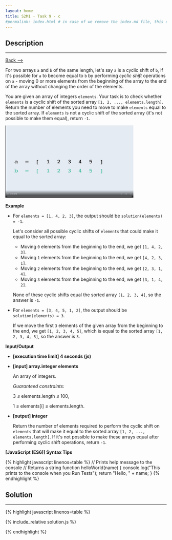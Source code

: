 ```yaml
---
layout: home
title: S2M1 - Task 9 - c
#permalink: index.html # in case of we remove the index.md file, this doc will be the index page
---
```


<div class="row">
<div class="columnStmt" markdown="1">

##  Description
------

[Back --> ](../README.md)

For two arrays `a` and `b` of the same length, let's say `a` is a cyclic shift of `b`, if it's possible for `a` to become equal to `b` by performing *cyclic shift* operations on `a` - moving 0 or more elements from the beginning of the array to the end of the array without changing the order of the elements.

You are given an array of integers `elements`. Your task is to check whether `elements` is a cyclic shift of the sorted array `[1, 2, ..., elements.length]`. Return the number of elements you need to move to make `elements` equal to the sorted array. If `elements` is not a cyclic shift of the sorted array (it's not possible to make them equal), return `-1`.

<p align="left" ><a href="https://codesignal.s3.amazonaws.com/uploads/6921913220821/6486converted.mp4" >
<img src="./../../img/S2M1_task_9.png" width="400" height="225" style="width: 400px; height: 225px;"></a></p> 

**Example**

-   For `elements = [1, 4, 2, 3]`, the output should be `solution(elements) = -1`.

    Let's consider all possible cyclic shifts of `elements` that could make it equal to the sorted array:

    -   Moving `0` elements from the beginning to the end, we get `[1, 4, 2, 3]`.
    -   Moving `1` elements from the beginning to the end, we get `[4, 2, 3, 1]`.
    -   Moving `2` elements from the beginning to the end, we get `[2, 3, 1, 4]`.
    -   Moving `3` elements from the beginning to the end, we get `[3, 1, 4, 2]`.
    
    None of these cyclic shifts equal the sorted array `[1, 2, 3, 4]`, so the answer is `-1`.

-   For `elements = [3, 4, 5, 1, 2]`, the output should be `solution(elements) = 3`.

    If we move the first `3` elements of the given array from the beginning to the end, we get `[1, 2, 3, 4, 5]`, which is equal to the sorted array `[1, 2, 3, 4, 5]`, so the answer is `3`.

**Input/Output**

* **[execution time limit] 4 seconds (js)**

* **[input] array.integer elements**

    An array of integers.

    *Guaranteed constraints:*

    3 ≤ elements.length ≤ 100,
    
    1 ≤ elements[i] ≤ elements.length.

* **[output] integer**

    Return the number of elements required to perform the cyclic shift on `elements` that will make it equal to the sorted array `[1, 2, ..., elements.length]`. If it's not possible to make these arrays equal after performing cyclic shift operations, return `-1`.

**[JavaScript (ES6)] Syntax Tips**

{% highlight javascript linenos=table %}
// Prints help message to the console
// Returns a string
function helloWorld(name) {
    console.log("This prints to the console when you Run Tests");
    return "Hello, " + name;
}
{% endhighlight %}

</div>
<div class="columnSol" markdown="1">

## Solution
------

{% highlight javascript linenos=table %}

{% include_relative solution.js %}

{% endhighlight %}

</div>
</div>